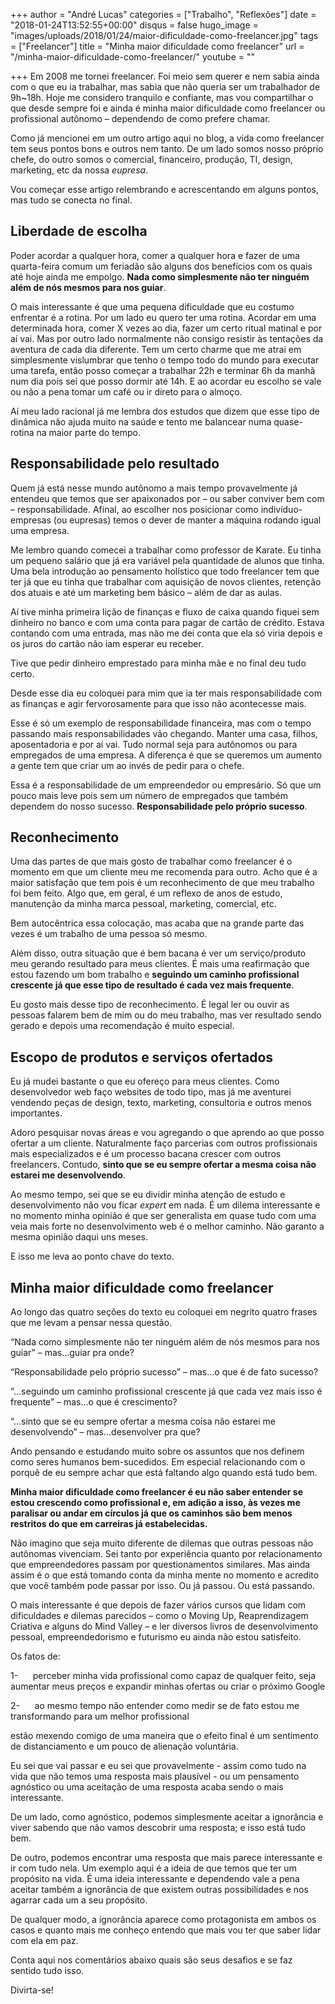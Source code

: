 +++
author = "André Lucas"
categories = ["Trabalho", "Reflexões"]
date = "2018-01-24T13:52:55+00:00"
disqus = false
hugo_image = "images/uploads/2018/01/24/maior-dificuldade-como-freelancer.jpg"
tags = ["Freelancer"]
title = "Minha maior dificuldade como freelancer"
url = "/minha-maior-dificuldade-como-freelancer/"
youtube = ""

+++
Em 2008 me tornei freelancer. Foi meio sem querer e nem sabia ainda com o que eu ia trabalhar, mas sabia que não queria ser um trabalhador de 9h\~18h. Hoje me considero tranquilo e confiante, mas vou compartilhar o que desde sempre foi e ainda é minha maior dificuldade como freelancer ou profissional autônomo – dependendo de como prefere chamar.

Como já mencionei em um outro artigo aqui no blog, a vida como freelancer tem seus pontos bons e outros nem tanto. De um lado somos nosso próprio chefe, do outro somos o comercial, financeiro, produção, TI, design, marketing, etc da nossa _eupresa_.

Vou começar esse artigo relembrando e acrescentando em alguns pontos, mas tudo se conecta no final.

## Liberdade de escolha

Poder acordar a qualquer hora, comer a qualquer hora e fazer de uma quarta-feira comum um feriadão são alguns dos benefícios com os quais até hoje ainda me empolgo. **Nada como simplesmente não ter ninguém além de nós mesmos para nos guiar**.

O mais interessante é que uma pequena dificuldade que eu costumo enfrentar é a rotina. Por um lado eu quero ter uma rotina. Acordar em uma determinada hora, comer X vezes ao dia, fazer um certo ritual matinal e por aí vai. Mas por outro lado normalmente não consigo resistir às tentações da aventura de cada dia diferente. Tem um certo charme que me atrai em simplesmente vislumbrar que tenho o tempo todo do mundo para executar uma tarefa, então posso começar a trabalhar 22h e terminar 6h da manhã num dia pois sei que posso dormir até 14h. E ao acordar eu escolho se vale ou não a pena tomar um café ou ir direto para o almoço.

Aí meu lado racional já me lembra dos estudos que dizem que esse tipo de dinâmica não ajuda muito na saúde e tento me balancear numa quase-rotina na maior parte do tempo.

## Responsabilidade pelo resultado

Quem já está nesse mundo autônomo a mais tempo provavelmente já entendeu que temos que ser apaixonados por – ou saber conviver bem com – responsabilidade. Afinal, ao escolher nos posicionar como indivíduo-empresas (ou eupresas) temos o dever de manter a máquina rodando igual uma empresa.

Me lembro quando comecei a trabalhar como professor de Karate. Eu tinha um pequeno salário que já era variável pela quantidade de alunos que tinha. Uma bela introdução ao pensamento holístico que todo freelancer tem que ter já que eu tinha que trabalhar com aquisição de novos clientes, retenção dos atuais e até um marketing bem básico – além de dar as aulas.

Aí tive minha primeira lição de finanças e fluxo de caixa quando fiquei sem dinheiro no banco e com uma conta para pagar de cartão de crédito. Estava contando com uma entrada, mas não me dei conta que ela só viria depois e os juros do cartão não iam esperar eu receber.

Tive que pedir dinheiro emprestado para minha mãe e no final deu tudo certo.

Desde esse dia eu coloquei para mim que ia ter mais responsabilidade com as finanças e agir fervorosamente para que isso não acontecesse mais.

Esse é só um exemplo de responsabilidade financeira, mas com o tempo passando mais responsabilidades vão chegando. Manter uma casa, filhos, aposentadoria e por aí vai. Tudo normal seja para autônomos ou para empregados de uma empresa. A diferença é que se queremos um aumento a gente tem que criar um ao invés de pedir para o chefe.

Essa é a responsabilidade de um empreendedor ou empresário. Só que um pouco mais leve pois sem um número de empregados que também dependem do nosso sucesso. **Responsabilidade pelo próprio sucesso**.

## Reconhecimento

Uma das partes de que mais gosto de trabalhar como freelancer é o momento em que um cliente meu me recomenda para outro. Acho que é a maior satisfação que tem pois é um reconhecimento de que meu trabalho foi bem feito. Algo que, em geral, é um reflexo de anos de estudo, manutenção da minha marca pessoal, marketing, comercial, etc.

Bem autocêntrica essa colocação, mas acaba que na grande parte das vezes é um trabalho de uma pessoa só mesmo.

Além disso, outra situação que é bem bacana é ver um serviço/produto meu gerando resultado para meus clientes. É mais uma reafirmação que estou fazendo um bom trabalho e **seguindo um caminho profissional crescente já que esse tipo de resultado é cada vez mais frequente**.

Eu gosto mais desse tipo de reconhecimento. É legal ler ou ouvir as pessoas falarem bem de mim ou do meu trabalho, mas ver resultado sendo gerado e depois uma recomendação é muito especial.

## Escopo de produtos e serviços ofertados

Eu já mudei bastante o que eu ofereço para meus clientes. Como desenvolvedor web faço websites de todo tipo, mas já me aventurei vendendo peças de design, texto, marketing, consultoria e outros menos importantes.

Adoro pesquisar novas áreas e vou agregando o que aprendo ao que posso ofertar a um cliente. Naturalmente faço parcerias com outros profissionais mais especializados e é um processo bacana crescer com outros freelancers. Contudo, **sinto que se eu sempre ofertar a mesma coisa não estarei me desenvolvendo**.

Ao mesmo tempo, sei que se eu dividir minha atenção de estudo e desenvolvimento não vou ficar _expert_ em nada. É um dilema interessante e no momento minha opinião é que ser generalista em quase tudo com uma veia mais forte no desenvolvimento web é o melhor caminho. Não garanto a mesma opinião daqui uns meses.

E isso me leva ao ponto chave do texto.

## Minha maior dificuldade como freelancer

Ao longo das quatro seções do texto eu coloquei em negrito quatro frases que me levam a pensar nessa questão.

“Nada como simplesmente não ter ninguém além de nós mesmos para nos guiar” – mas...guiar pra onde?

“Responsabilidade pelo próprio sucesso” – mas...o que é de fato sucesso?

“...seguindo um caminho profissional crescente já que cada vez mais isso é frequente” – mas...o que é crescimento?

“...sinto que se eu sempre ofertar a mesma coisa não estarei me desenvolvendo” – mas...desenvolver pra que?

Ando pensando e estudando muito sobre os assuntos que nos definem como seres humanos bem-sucedidos. Em especial relacionando com o porquê de eu sempre achar que está faltando algo quando está tudo bem.

**Minha maior dificuldade como freelancer é eu não saber entender se estou crescendo como profissional e, em adição a isso, às vezes me paralisar ou andar em círculos já que os caminhos são bem menos restritos do que em carreiras já estabelecidas.**

Não imagino que seja muito diferente de dilemas que outras pessoas não autônomas vivenciam. Sei tanto por experiência quanto por relacionamento que empreendedores passam por questionamentos similares. Mas ainda assim é o que está tomando conta da minha mente no momento e acredito que você também pode passar por isso. Ou já passou. Ou está passando.

O mais interessante é que depois de fazer vários cursos que lidam com dificuldades e dilemas parecidos – como o Moving Up, Reaprendizagem Criativa e alguns do Mind Valley – e ler diversos livros de desenvolvimento pessoal, empreendedorismo e futurismo eu ainda não estou satisfeito.

Os fatos de:

1-      perceber minha vida profissional como capaz de qualquer feito, seja aumentar meus preços e expandir minhas ofertas ou criar o próximo Google

2-      ao mesmo tempo não entender como medir se de fato estou me transformando para um melhor profissional

estão mexendo comigo de uma maneira que o efeito final é um sentimento de distanciamento e um pouco de alienação voluntária.

Eu sei que vai passar e eu sei que provavelmente - assim como tudo na vida que não temos uma resposta mais plausível - ou um pensamento agnóstico ou uma aceitação de uma resposta acaba sendo o mais interessante.

De um lado, como agnóstico, podemos simplesmente aceitar a ignorância e viver sabendo que não vamos descobrir uma resposta; e isso está tudo bem.

De outro, podemos encontrar uma resposta que mais parece interessante e ir com tudo nela. Um exemplo aqui é a ideia de que temos que ter um propósito na vida. É uma ideia interessante e dependendo vale a pena aceitar também a ignorância de que existem outras possibilidades e nos agarrar cada um a seu propósito.

De qualquer modo, a ignorância aparece como protagonista em ambos os casos e quanto mais me conheço entendo que mais vou ter que saber lidar com ela em paz.

Conta aqui nos comentários abaixo quais são seus desafios e se faz sentido tudo isso.

Divirta-se!